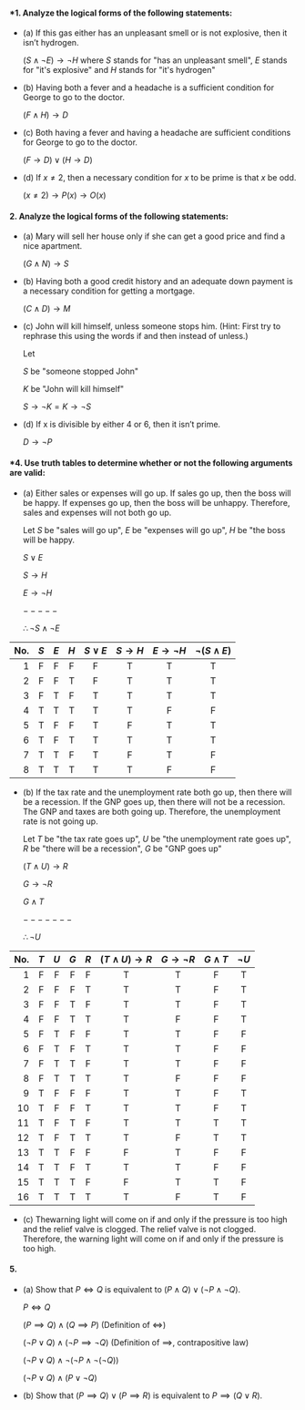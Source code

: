 #### \*1. Analyze the logical forms of the following statements:

- (a) If this gas either has an unpleasant smell or is not explosive, then it isn’t hydrogen.

  $(S \land \neg E) \longrightarrow \neg H$ where $S$ stands for "has an unpleasant smell", $E$ stands for "it's explosive" and $H$ stands for "it's hydrogen"

- (b) Having both a fever and a headache is a sufficient condition for George to go to the doctor.

  $(F \land H) \longrightarrow D$

- (c) Both having a fever and having a headache are sufficient conditions for George to go to the doctor.

  $(F \longrightarrow D) \lor (H \longrightarrow D)$

- (d) If $x \neq 2$, then a necessary condition for $x$ to be prime is that $x$ be odd.

  $(x \neq 2) \longrightarrow P(x) \longrightarrow O(x)$

#### 2. Analyze the logical forms of the following statements:

- (a) Mary will sell her house only if she can get a good price and find a nice apartment.

  $(G \land N) \longrightarrow S$

- (b) Having both a good credit history and an adequate down payment is a necessary condition for getting a mortgage.

  $(C \land D) \longrightarrow M$

- (c) John will kill himself, unless someone stops him. (Hint: First try to rephrase this using the words if and then instead of unless.)

  Let

  $S$ be "someone stopped John"

  $K$ be "John will kill himself"

  $S \longrightarrow \neg K = K \longrightarrow \neg S$

- (d) If x is divisible by either 4 or 6, then it isn’t prime.

  $D \longrightarrow \neg P$

#### \*4. Use truth tables to determine whether or not the following arguments are valid:

- (a) Either sales or expenses will go up. If sales go up, then the boss will be happy. If expenses go up, then the boss will be unhappy. Therefore, sales and expenses will not both go up.

  Let $S$ be "sales will go up", $E$ be "expenses will go up", $H$ be "the boss will be happy.

  $S \lor E$

  $S \longrightarrow H$

  $E \longrightarrow \neg H$

  $-----$

  $\therefore \neg S \land \neg E$

| No. | $S$ | $E$ | $H$ | $S \lor E$ | $S \longrightarrow H$ | $E \longrightarrow \neg H$ | $\neg (S \land E)$ |
| --: | :-: | :-: | :-: | :--------: | :-------------------: | :------------------------: | :----------------: |
|   1 |  F  |  F  |  F  |     F      |           T           |             T              |         T          |
|   2 |  F  |  F  |  T  |     F      |           T           |             T              |         T          |
|   3 |  F  |  T  |  F  |     T      |           T           |             T              |         T          |
|   4 |  T  |  T  |  T  |     T      |           T           |             F              |         F          |
|   5 |  T  |  F  |  F  |     T      |           F           |             T              |         T          |
|   6 |  T  |  F  |  T  |     T      |           T           |             T              |         T          |
|   7 |  T  |  T  |  F  |     T      |           F           |             T              |         F          |
|   8 |  T  |  T  |  T  |     T      |           T           |             F              |         F          |

- (b) If the tax rate and the unemployment rate both go up, then there will be a recession. If the GNP goes up, then there will not be a recession. The GNP and taxes are both going up. Therefore, the unemployment rate is not going up.

  Let $T$ be "the tax rate goes up", $U$ be "the unemployment rate goes up", $R$ be "there will be a recession", $G$ be "GNP goes up"

  $(T \land U) \longrightarrow R$

  $G \longrightarrow \neg R$

  $G \land T$

  $-------$

  $\therefore \neg U$

| No. | $T$ | $U$ | $G$ | $R$ | $(T \land U) \longrightarrow R$ | $G \longrightarrow \neg R$ | $G \land T$ | $\neg U$ |
| --: | :-: | :-: | :-: | :-: | :-----------------------------: | :------------------------: | :---------: | :------: |
|   1 |  F  |  F  |  F  |  F  |                T                |             T              |      F      |    T     |
|   2 |  F  |  F  |  F  |  T  |                T                |             T              |      F      |    T     |
|   3 |  F  |  F  |  T  |  F  |                T                |             T              |      F      |    T     |
|   4 |  F  |  F  |  T  |  T  |                T                |             F              |      F      |    T     |
|   5 |  F  |  T  |  F  |  F  |                T                |             T              |      F      |    F     |
|   6 |  F  |  T  |  F  |  T  |                T                |             T              |      F      |    F     |
|   7 |  F  |  T  |  T  |  F  |                T                |             T              |      F      |    F     |
|   8 |  F  |  T  |  T  |  T  |                T                |             F              |      F      |    F     |
|   9 |  T  |  F  |  F  |  F  |                T                |             T              |      F      |    T     |
|  10 |  T  |  F  |  F  |  T  |                T                |             T              |      F      |    T     |
|  11 |  T  |  F  |  T  |  F  |                T                |             T              |      T      |    T     |
|  12 |  T  |  F  |  T  |  T  |                T                |             F              |      T      |    T     |
|  13 |  T  |  T  |  F  |  F  |                F                |             T              |      F      |    F     |
|  14 |  T  |  T  |  F  |  T  |                T                |             T              |      F      |    F     |
|  15 |  T  |  T  |  T  |  F  |                F                |             T              |      T      |    F     |
|  16 |  T  |  T  |  T  |  T  |                T                |             F              |      T      |    F     |

- (c) Thewarning light will come on if and only if the pressure is too high and the relief valve is clogged. The relief valve is not clogged. Therefore, the warning light will come on if and only if the pressure is too high.

#### 5.

- (a) Show that $P \iff Q$ is equivalent to $(P \land Q) \lor (\neg P \land\neg Q)$.

  $P \iff Q$

  $(P \implies Q) \land (Q \implies P)$ (Definition of $\iff$)

  $(\neg P \lor Q) \land (\neg P \implies \neg Q)$ (Definition of $\implies$, contrapositive law)

  $(\neg P \lor Q) \land \neg(\neg P \land \neg(\neg Q))$

  $(\neg P \lor Q) \land (P \lor \neg Q)$

- (b) Show that $(P \implies Q) \lor (P \implies R)$ is equivalent to $P \implies (Q \lor R)$.
